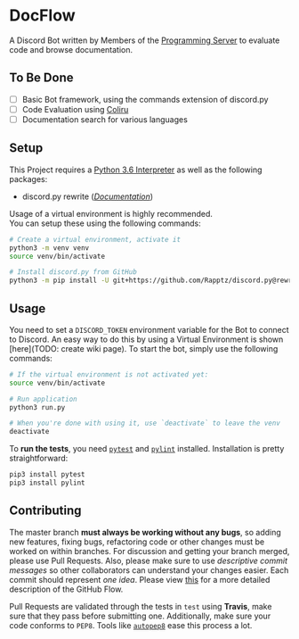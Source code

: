 # DocFlow
A Discord Bot written by Members of the [Programming Server](https://discord.gg/010z0Kw1A9ql5c1Qe) to evaluate code and browse documentation.

## To Be Done
- [ ] Basic Bot framework, using the commands extension of discord.py
- [ ] Code Evaluation using [Coliru](http://coliru.stacked-crooked.com)
- [ ] Documentation search for various languages

## Setup
This Project requires a [Python 3.6 Interpreter](https://www.python.org/downloads/) as well as the following packages:
- discord.py rewrite ([*Documentation*](http://discordpy.readthedocs.io/en/rewrite/))

Usage of a virtual environment is highly recommended.  
You can setup these using the following commands:
```bash
# Create a virtual environment, activate it
python3 -m venv venv
source venv/bin/activate

# Install discord.py from GitHub
python3 -m pip install -U git+https://github.com/Rapptz/discord.py@rewrite
```

## Usage
You need to set a `DISCORD_TOKEN` environment variable for the Bot to connect to Discord. An easy way to do this by using a Virtual Environment is shown [here](TODO: create wiki page). To start the bot, simply use the following commands:

```bash
# If the virtual environment is not activated yet:
source venv/bin/activate

# Run application
python3 run.py

# When you're done with using it, use `deactivate` to leave the venv
deactivate
```

To **run the tests**, you need [`pytest`](https://pytest.org) and [`pylint`](https://www.pylint.org) installed. Installation is pretty straightforward:
```bash
pip3 install pytest
pip3 install pylint
```

## Contributing
The master branch **must always be working without any bugs**, so adding new features, fixing bugs, refactoring code or other changes must be worked on within branches. For discussion and getting your branch merged, please use Pull Requests. Also, please make sure to use *descriptive commit messages* so other collaborators can understand your changes easier. Each commit should represent *one idea*. Please view [this](https://guides.github.com/introduction/flow/) for a more detailed description of the GitHub Flow.

Pull Requests are validated through the tests in `test` using **Travis**, make sure that they pass before submitting one. Additionally, make sure your code conforms to `PEP8`. Tools like [`autopep8`](https://pypi.python.org/pypi/autopep8/) ease this process a lot.
